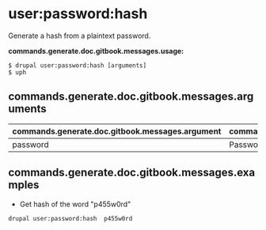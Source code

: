 # user:password:hash
Generate a hash from a plaintext password.

**commands.generate.doc.gitbook.messages.usage:**
```
$ drupal user:password:hash [arguments]
$ uph
```

## commands.generate.doc.gitbook.messages.arguments
commands.generate.doc.gitbook.messages.argument | commands.generate.doc.gitbook.messages.details
---------|-------------
password | Password(s) in text format

## commands.generate.doc.gitbook.messages.examples
* Get hash of the word "p455w0rd"
```
drupal user:password:hash  p455w0rd
```
